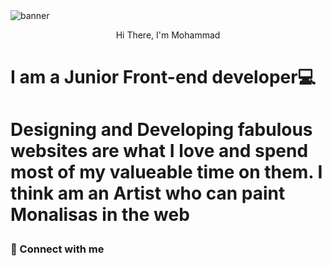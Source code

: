 <img src="https://user-images.githubusercontent.com/101063732/205513604-98d04ecd-733e-4164-a003-100b479f1af2.jpg" alt="banner">

<p align="center">Hi There, I'm Mohammad<p>

<h1 style="text-weight:900;">I am a Junior Front-end developer💻<h1>
<p>Designing and Developing fabulous websites are what I love and spend most of my valueable time on them. I think am an Artist who can paint Monalisas in the web  <p>

<h3>🤝 Connect with me<h3>
